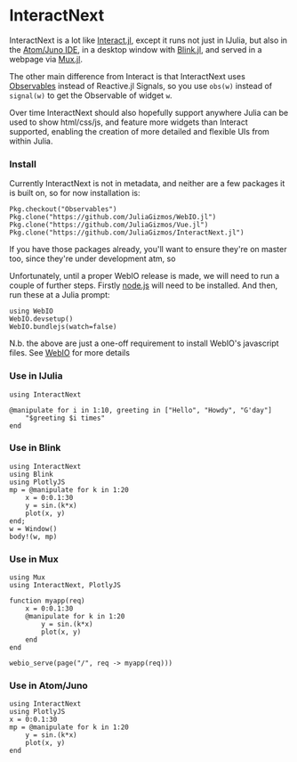 # InteractNext

InteractNext is a lot like [Interact.jl](https://github.com/JuliaGizmos/Interact.jl), except it runs not just in IJulia, but also in the [Atom/Juno IDE](https://github.com/JunoLab/Juno.jl), in a desktop window with [Blink.jl](https://github.com/JunoLab/Blink.jl), and served in a webpage via [Mux.jl](https://github.com/JuliaWeb/Mux.jl).

The other main difference from Interact is that InteractNext uses [Observables](https://github.com/JuliaGizmos/Observables.jl) instead of Reactive.jl Signals, so you use `obs(w)` instead of `signal(w)` to get the Observable of widget `w`.

Over time InteractNext should also hopefully support anywhere Julia can be used to show html/css/js, and feature more widgets than Interact supported, enabling the creation of more detailed and flexible UIs from within Julia.

### Install

Currently InteractNext is not in metadata, and neither are a few packages it is built on, so for now installation is:
```
Pkg.checkout("Observables")
Pkg.clone("https://github.com/JuliaGizmos/WebIO.jl")
Pkg.clone("https://github.com/JuliaGizmos/Vue.jl")
Pkg.clone("https://github.com/JuliaGizmos/InteractNext.jl")
```
If you have those packages already, you'll want to ensure they're on master too, since they're under development atm, so

Unfortunately, until a proper WebIO release is made, we will need to run a couple of further steps. Firstly [node.js](https://nodejs.org/en/) will need to be installed. And then, run these at a Julia prompt:
```
using WebIO
WebIO.devsetup()
WebIO.bundlejs(watch=false)
```

N.b. the above are just a one-off requirement to install WebIO's javascript files. See [WebIO](https://github.com/JuliaGizmos/WebIO.jl) for more details

### Use in IJulia

```
using InteractNext

@manipulate for i in 1:10, greeting in ["Hello", "Howdy", "G'day"]
    "$greeting $i times"
end
```

### Use in Blink

```
using InteractNext
using Blink
using PlotlyJS
mp = @manipulate for k in 1:20
    x = 0:0.1:30
    y = sin.(k*x)
    plot(x, y)
end;
w = Window()
body!(w, mp)
```

### Use in Mux

```
using Mux
using InteractNext, PlotlyJS

function myapp(req)
    x = 0:0.1:30
    @manipulate for k in 1:20
        y = sin.(k*x)
        plot(x, y)
    end
end

webio_serve(page("/", req -> myapp(req)))
```

### Use in Atom/Juno

```
using InteractNext
using PlotlyJS
x = 0:0.1:30
mp = @manipulate for k in 1:20
    y = sin.(k*x)
    plot(x, y)
end
```
